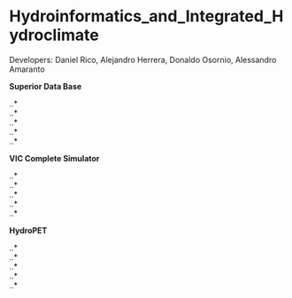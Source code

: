 # Hydroinformatics_and_Integrated_Hydroclimate
Developers: Daniel Rico, Alejandro Herrera, Donaldo Osornio, Alessandro Amaranto


**Superior Data Base**<br/>

..* <br/>
..* <br/>
..* <br/>
..* <br/>
..* <br/>

**VIC Complete Simulator**<br/> 

..* <br/>
..* <br/>
..* <br/>
..* <br/>
..* <br/>

**HydroPET**<br/>

..* <br/>
..* <br/>
..* <br/>
..* <br/>
..* <br/>
